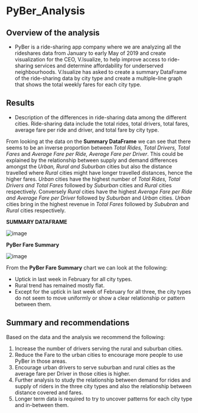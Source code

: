 # PyBer_Analysis

## Overview of the analysis
- PyBer is a ride-sharing app company where we are analyzing all the rideshares data from January to early May of 2019 and create visualization for the CEO, V.Isualize, to help improve access to ride-sharing services and determine affordability for underserved neighbourhoods. V.Isualize has asked to create a summary DataFrame of the ride-sharing data by city type and create a multiple-line graph that shows the total weekly fares for each city type.
 
## Results
- Description of the differences in ride-sharing data among the different cities. Ride-sharing data include the total rides, total drivers, total fares, average fare per ride and driver, and total fare by city type.

From looking at the data on the **Summary DataFrame** we can see that there seems to be an inverse proportion between *Total Rides, Total Drivers, Total Fares* and *Average Fare per Ride, Average Fare per Driver*. This could be explained by the relationship between supply and demand differences amongst the *Urban, Rural and Suburban* cities but also the distance travelled where *Rural* cities might have longer travelled distances, hence the higher fares.
*Urban* cities have the highest number of *Total Rides, Total Drivers and Total Fares* followed by *Suburban* cities and *Rural* cities respectively.
Conversely *Rural* cities have the highest *Average Fare per Ride and Average Fare per Driver* followed by *Suburban* and *Urban* cities.
*Urban* cities bring in the highest revenue in *Total Fares* followed by *Sububran* and *Rural* cities respectively.

**SUMMARY DATAFRAME**

![image](https://user-images.githubusercontent.com/104289098/172063435-557e32cd-7fb6-432c-b837-3a5f989bb142.png)


**PyBer Fare Summary**

![image](https://user-images.githubusercontent.com/104289098/172063371-b0a88720-54bf-434d-82e9-b9c79b9027e8.png)

From the **PyBer Fare Summary** chart we can look at the following:
- Uptick in last week in February for all city types.
- Rural trend has remained mostly flat.
- Except for the uptick in last week of February for all three, the city types do not seem to move uniformly or show a clear relationship or pattern between them. 
 
## Summary and recommendations 

Based on the data and the analysis we recommend the following:

1. Increase the number of drivers serving the rural and suburban cities.
2. Reduce the Fare to the urban cities to encourage more people to use PyBer in those areas.
3. Encourage urban drivers to serve suburban and rural cities as the average fare per Driver in those cities is higher.
4. Further analysis to study the relationship between demand for rides and supply of riders in the three city types and also the relationship between distance covered and fares.
5. Longer term data is required to try to uncover patterns for each city type and in-between them.

